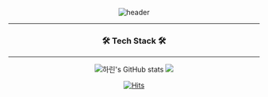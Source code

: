 <div align="center">
  
  ![header](https://capsule-render.vercel.app/api?type=Waving&color=F1BDB0&height=200&section=header&text=하린's&nbsp;github&fontColor=ffffff&fontSize=70&animation=fadeIn&fontAlignY=55)
  
  <hr>
  <h3 align="center"> 🛠 Tech Stack 🛠 </h3>
  <hr>  
  
  ![하린's GitHub stats](https://github-readme-stats.vercel.app/api?username=hlleee&show_icons=true&theme=gruvbox)
  <img src="https://github-readme-stats.vercel.app/api/top-langs/?username=hlleee&layout=compact">
  

  [![Hits](https://hits.seeyoufarm.com/api/count/incr/badge.svg?url=http://github.com/hlleee%2Fgjbae1212%2Fhit-counter&count_bg=%23E08FA9&title_bg=%23555555&icon=&icon_color=%23E7E7E7&title=Github&edge_flat=false)](https://hits.seeyoufarm.com)
 
</div>


